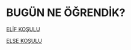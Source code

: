 # BUGÜN NE ÖĞRENDİK?
<a href="https://github.com/ebrarrkaya/202/blob/1637b9f99bf5a076b979aa9a06433d1d757d8982/elif.md">ELİF KOŞULU</a>

<a href="https://github.com/ebrarrkaya/202/blob/1637b9f99bf5a076b979aa9a06433d1d757d8982/else.md">ELSE KOŞULU</a>

